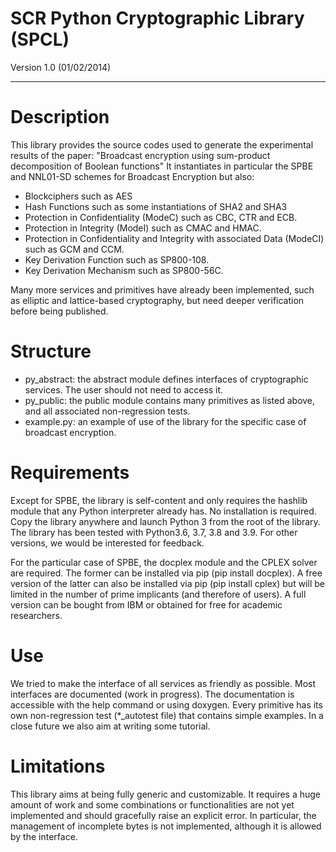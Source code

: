 SCR Python Cryptographic Library (SPCL)
=======================================
Version 1.0 (01/02/2014)
***************************************

Description
===========
This library provides the source codes used to generate the experimental results of the paper:
"Broadcast encryption using sum-product decomposition of Boolean functions"
It instantiates in particular the SPBE and NNL01-SD schemes for Broadcast Encryption but also:
- Blockciphers such as AES
- Hash Functions such as some instantiations of SHA2 and SHA3
- Protection in Confidentiality (ModeC) such as CBC, CTR and ECB.
- Protection in Integrity (ModeI) such as CMAC and HMAC.
- Protection in Confidentiality and Integrity with associated Data (ModeCI) such as GCM and CCM.
- Key Derivation Function such as SP800-108.
- Key Derivation Mechanism such as SP800-56C.

Many more services and primitives have already been implemented, such as elliptic and lattice-based cryptography, but need deeper verification before being published.

Structure
=========
- py_abstract: the abstract module defines interfaces of cryptographic services. The user should not need to access it.
- py_public: the public module contains many primitives as listed above, and all associated non-regression tests.
- example.py: an example of use of the library for the specific case of broadcast encryption.

Requirements
============
Except for SPBE, the library is self-content and only requires the hashlib module that any Python interpreter already has.
No installation is required. Copy the library anywhere and launch Python 3 from the root of the library.
The library has been tested with Python3.6, 3.7, 3.8 and 3.9.
For other versions, we would be interested for feedback.

For the particular case of SPBE, the docplex module and the CPLEX solver are required.
The former can be installed via pip (pip install docplex). A free version of the latter can also be installed via pip (pip install cplex) but will be limited in the number of prime implicants (and therefore of users).
A full version can be bought from IBM or obtained for free for academic researchers.

Use
===
We tried to make the interface of all services as friendly as possible.
Most interfaces are documented (work in progress).
The documentation is accessible with the help command or using doxygen.
Every primitive has its own non-regression test (*_autotest file) that contains simple examples.
In a close future we also aim at writing some tutorial.

Limitations
===========
This library aims at being fully generic and customizable.
It requires a huge amount of work and some combinations or functionalities are not yet implemented and should gracefully raise an explicit error.
In particular, the management of incomplete bytes is not implemented, although it is allowed by the interface.